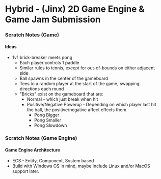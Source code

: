 # Hybrid - (Jinx) 2D Game Engine & Game Jam Submission

### Scratch Notes (Game)

#### Ideas
* 1v1 brick-breaker meets pong
	* Each player controls 1 paddle
	* Similar rules to tennis, except for out-of-bounds on either adjacent side
	* Ball spawns in the center of the gameboard
	* Tees to a random player at the start of the game, swapping directions each round
	* "Bricks" exist on the gameboard that are:
		* Normal - which just break when hit
		* Positive/Negative Powerup - Depending on which player last hit the ball, the positive/negative affect effects them.
			* Pong Bigger
			* Pong Smaller
			* Pong Slowdown


### Scratch Notes (Game Engine)

#### Game Engine Architecture
* ECS - Entity, Component, System based
* Build with Windows OS in mind, maybe include Linux and/or MacOS support later.